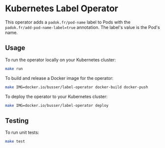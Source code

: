 # Kubernetes Label Operator

This operator adds a `padok.fr/pod-name` label to Pods with the
`padok.fr/add-pod-name-label=true` annotation. The label's value is the Pod's
name.

## Usage

To run the operator locally on your Kubernetes cluster:

```bash
make run
```

To build and release a Docker image for the operator:

```bash
make IMG=docker.io/busser/label-operator docker-build docker-push
```

To deploy the operator to your Kubernetes cluster:

```bash
make IMG=docker.io/busser/label-operator deploy
```

## Testing

To run unit tests:

```bash
make test
```
